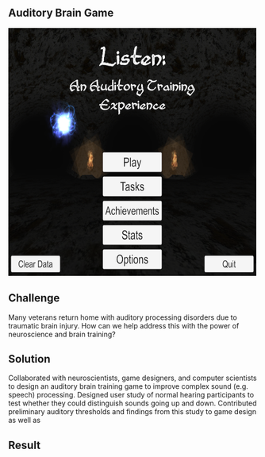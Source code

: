 ## Auditory Brain Game ##

<img src="https://github.com/ddavis-100/UX_Portfolio/blob/master/images/AudBrainGame.jpg" width="500" height="500">

## Challenge
Many veterans return home with auditory processing disorders due to traumatic brain injury. How can we help address this with the power of neuroscience and brain training?

## Solution

Collaborated with neuroscientists, game designers, and computer scientists to design an auditory brain training game to improve complex sound (e.g. speech) processing. Designed user study of normal hearing participants to test whether they could distinguish sounds going up and down. Contributed preliminary auditory thresholds and findings from this study to game design as well as 

## Result
